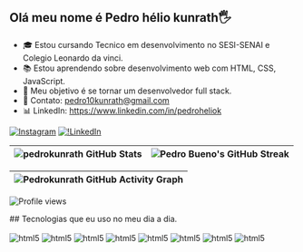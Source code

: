 ## Olá meu nome é Pedro hélio kunrath🖐️

- 🎓 Estou cursando Tecnico em desenvolvimento no SESI-SENAI e Colegio Leonardo da vinci.
- 📚 Estou aprendendo sobre desenvolvimento web com HTML, CSS, JavaScript.
- 🎯 Meu objetivo é se tornar um desenvolvedor full stack.
- 📱 Contato: pedro10kunrath@gmail.com
- 📊 LinkedIn: https://www.linkedin.com/in/pedroheliok


[![Instagram](https://img.shields.io/badge/Instagram-E4405F?style=for-the-badge&logo=instagram&logoColor=white)](https://www.instagram.com/pedroheliok/?next=%2F)
[![!LinkedIn](https://img.shields.io/badge/LinkedIn-0077B5?style=for-the-badge&logo=linkedin&logoColor=white)](https://www.linkedin.com/in/pedroheliok/)




| ![pedrokunrath GitHub Stats](https://github-stats-alpha.vercel.app/api?username=pedrokunrath&cc=121212&tc=9e9e9e&ic=D1C4E9&bc=121212) | ![Pedro Bueno's GitHub Streak](https://github-readme-streak-stats.herokuapp.com?user=pedrokunrath&hide_border=true&border_radius=0&exclude_days=Sun%2CSat&background=121212&border=121212&stroke=212121&ring=7E57C2&fire=7E57C2&currStreakNum=673AB7&sideNums=9E9E9E&currStreakLabel=D1C4E9&sideLabels=9e9e9e&dates=616161&excludeDaysLabel=424242) |
| :--------------------------------------------------------------------------------------------------------------------: | :--------------------------------------------------------------------------------------------------------: |

| ![Pedrokunrath GitHub Activity Graph](https://github-readme-activity-graph.vercel.app/graph?username=pedrokunrath&bg_color=121212&color=9e9e9e&line=D1C4E9&point=9575CD&title_color=9e9e9e&area_color=673AB7&hide_border=true&area=false&radius=0) |
| :-------------------------------------------------------------------------------------------------------------------------------------------: |

<p align="left">
<img src="https://komarev.com/ghpvc/?username=pedrokunrath&color=grey&style=flat-square&abbreviated=true" alt="Profile views" />
</p>
## Tecnologias que eu uso no meu dia a dia.

<div style= "display: inline_block"><br/>
<img  algn="center" alt ="html5"src="https://img.shields.io/badge/HTML5-E34F26?style=for-the-badge&logo=html5&logoColor=white">
<img  algn="center" alt ="html5"src="https://img.shields.io/badge/CSS3-1572B6?style=for-the-badge&logo=css3&logoColor=white">
<img  algn="center" alt ="html5"src="https://img.shields.io/badge/JavaScript-323330?style=for-the-badge&logo=javascript&logoColor=F7DF1E">
<img  algn="center" alt ="html5"src="https://img.shields.io/badge/Python-3776AB?style=for-the-badge&logo=python&logoColor=white">
<img  algn="center" alt ="html5"src="https://img.shields.io/badge/C-00599C?style=for-the-badge&logo=c&logoColor=white">
<img  algn="center" alt ="html5"src="https://img.shields.io/badge/C%2B%2B-00599C?style=for-the-badge&logo=c%2B%2B&logoColor=white">
<img  algn="center" alt ="html5"src="https://img.shields.io/badge/Markdown-000000?style=for-the-badge&logo=markdown&logoColor=white">
<img  algn="center" alt ="html5"src="https://img.shields.io/badge/-GitHub-181717?style=flat-square&logo=github">


</div>
